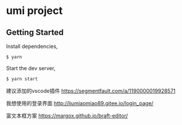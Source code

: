# umi project

## Getting Started

Install dependencies,

```bash
$ yarn
```

Start the dev server,

```bash
$ yarn start
```

建议添加的vscode插件
https://segmentfault.com/a/1190000019928571

我想使用的登录界面
http://liumiaomiao89.gitee.io/login_page/

富文本框方案
https://margox.github.io/braft-editor/
